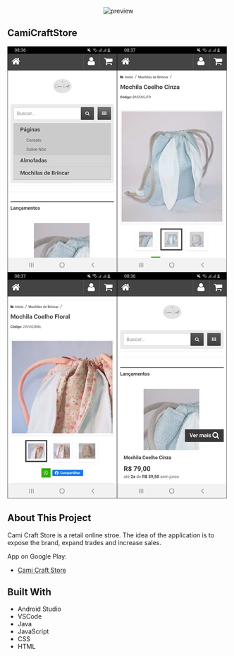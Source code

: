 <p align="center">
  <img src="https://cdn.awsli.com.br/1804/1804496/logo/c7f883211a.png" alt="preview"/>
</p>

## CamiCraftStore
![Screenshot](https://raw.githubusercontent.com/leonribeiro/CamiCraftStore/master/img/Screenshot.png)

## About This Project
Cami Craft Store is a retail online stroe. The idea of the application is to expose the brand, expand trades and increase sales.

App on Google Play:
- [Cami Craft Store](https://play.google.com/store/apps/details?id=com.camicraft)

## Built With
- Android Studio
- VSCode
- Java
- JavaScript
- CSS
- HTML